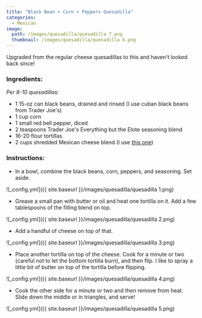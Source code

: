 ```yaml
---
title: "Black Bean + Corn + Peppers Quesadilla"
categories:
  - Mexican
image:
  path: /images/quesadilla/quesadilla 7.png
  thumbnail: /images/quesadilla/quesadilla 6.png
---
```


Upgraded from the regular cheese quesadillas to this and haven't looked back since!

### Ingredients:

_Per 8-10 quesadillas:_

* 1 15-oz can black beans, drained and rinsed (I use cuban black beans from Trader Joe's)
* 1 cup corn
* 1 small red bell pepper, diced
* 2 teaspoons Trader Joe's Everything but the Elote seasoning blend
* 16-20 flour tortillas
* 2 cups shredded Mexican cheese blend (I use [this one](https://www.kroger.com/p/old-el-paso-mexico-style-4-cheese-blend-shredded-cheese/0007592530693))



### Instructions:

* In a bowl, combine the black beans, corn, peppers, and seasoning. Set aside.

![_config.yml]({{ site.baseurl }}/images/quesadilla/quesadilla 1.png)

* Grease a small pan with butter or oil and heat one tortilla on it. Add a few tablespoons of the filling blend on top.

![_config.yml]({{ site.baseurl }}/images/quesadilla/quesadilla 2.png)

* Add a handful of cheese on top of that.

![_config.yml]({{ site.baseurl }}/images/quesadilla/quesadilla 3.png)

* Place another tortilla on top of the cheese. Cook for a minute or two (careful not to let the bottom tortilla burn), and then flip. I like to spray a little bit of butter on top of the tortilla before flipping. 

![_config.yml]({{ site.baseurl }}/images/quesadilla/quesadilla 4.png)

* Cook the other side for a minute or two and then remove from heat. Slide down the middle or in triangles, and serve!

![_config.yml]({{ site.baseurl }}/images/quesadilla/quesadilla 5.png)
